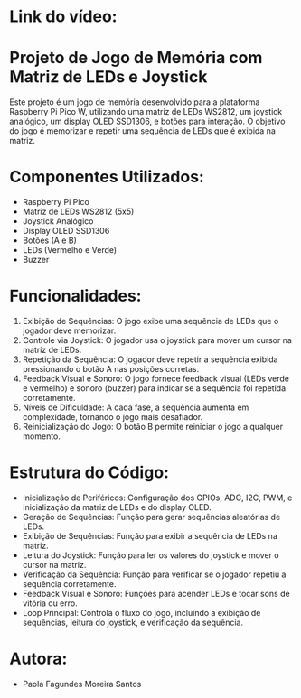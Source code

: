 # Link do vídeo:

# Projeto de Jogo de Memória com Matriz de LEDs e Joystick
Este projeto é um jogo de memória desenvolvido para a plataforma Raspberry Pi Pico W, utilizando uma matriz de LEDs WS2812, um joystick analógico, um display OLED SSD1306, e botões para interação. O objetivo do jogo é memorizar e repetir uma sequência de LEDs que é exibida na matriz.

# Componentes Utilizados:
- Raspberry Pi Pico
- Matriz de LEDs WS2812 (5x5)
- Joystick Analógico
- Display OLED SSD1306
- Botões (A e B)
- LEDs (Vermelho e Verde)
- Buzzer

# Funcionalidades:
1. Exibição de Sequências: O jogo exibe uma sequência de LEDs que o jogador deve memorizar.
2. Controle via Joystick: O jogador usa o joystick para mover um cursor na matriz de LEDs.
3. Repetição da Sequência: O jogador deve repetir a sequência exibida pressionando o botão A nas posições corretas.
4. Feedback Visual e Sonoro: O jogo fornece feedback visual (LEDs verde e vermelho) e sonoro (buzzer) para indicar se a sequência foi repetida corretamente.
5. Níveis de Dificuldade: A cada fase, a sequência aumenta em complexidade, tornando o jogo mais desafiador.
6. Reinicialização do Jogo: O botão B permite reiniciar o jogo a qualquer momento.

# Estrutura do Código:
- Inicialização de Periféricos: Configuração dos GPIOs, ADC, I2C, PWM, e inicialização da matriz de LEDs e do display OLED.
- Geração de Sequências: Função para gerar sequências aleatórias de LEDs.
- Exibição de Sequências: Função para exibir a sequência de LEDs na matriz.
- Leitura do Joystick: Função para ler os valores do joystick e mover o cursor na matriz.
- Verificação da Sequência: Função para verificar se o jogador repetiu a sequência corretamente.
- Feedback Visual e Sonoro: Funções para acender LEDs e tocar sons de vitória ou erro.
- Loop Principal: Controla o fluxo do jogo, incluindo a exibição de sequências, leitura do joystick, e verificação da sequência.

# Autora:
- Paola Fagundes Moreira Santos

